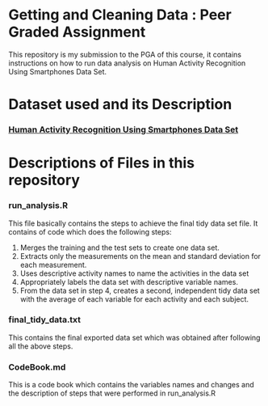 # Getting and Cleaning Data : Peer Graded Assignment

This repository is my submission to the PGA of this course, it
contains instructions on how to run data analysis on Human 
Activity Recognition Using Smartphones Data Set.

# Dataset used and its Description
### [Human Activity Recognition Using Smartphones Data Set](https://archive.ics.uci.edu/ml/datasets/Human+Activity+Recognition+Using+Smartphones)

# Descriptions of Files in this repository
### run_analysis.R 
This file basically contains the steps to achieve the final tidy data set file. It contains of code which does the following steps: 

1. Merges the training and the test sets to create one data set.
2. Extracts only the measurements on the mean and standard deviation for each measurement. 
3. Uses descriptive activity names to name the activities in the data set
4. Appropriately labels the data set with descriptive variable names. 
5. From the data set in step 4, creates a second, independent tidy data set with the average of each variable for each activity and each subject.
 
### final_tidy_data.txt
This contains the final exported data set which was obtained after following all the above steps.

### CodeBook.md
This is a code book which contains the variables names and changes and the description of steps that were performed in run_analysis.R
